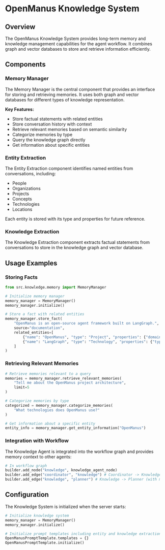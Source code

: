 # OpenManus Knowledge System

## Overview

The OpenManus Knowledge System provides long-term memory and knowledge management capabilities for the agent workflow. It combines graph and vector databases to store and retrieve information efficiently.

## Components

### Memory Manager

The Memory Manager is the central component that provides an interface for storing and retrieving memories. It uses both graph and vector databases for different types of knowledge representation.

**Key Features:**
- Store factual statements with related entities
- Store conversation history with context
- Retrieve relevant memories based on semantic similarity
- Categorize memories by type
- Query the knowledge graph directly
- Get information about specific entities

### Entity Extraction

The Entity Extraction component identifies named entities from conversations, including:
- People
- Organizations
- Projects
- Concepts
- Technologies
- Locations

Each entity is stored with its type and properties for future reference.

### Knowledge Extraction

The Knowledge Extraction component extracts factual statements from conversations to store in the knowledge graph and vector database.

## Usage Examples

### Storing Facts

```python
from src.knowledge.memory import MemoryManager

# Initialize memory manager
memory_manager = MemoryManager()
memory_manager.initialize()

# Store a fact with related entities
memory_manager.store_fact(
    "OpenManus is an open-source agent framework built on LangGraph.",
    source="documentation",
    related_entities=[
        {"name": "OpenManus", "type": "Project", "properties": {"domain": "AI"}},
        {"name": "LangGraph", "type": "Technology", "properties": {"type": "framework"}}
    ]
)
```

### Retrieving Relevant Memories

```python
# Retrieve memories relevant to a query
memories = memory_manager.retrieve_relevant_memories(
    "Tell me about the OpenManus project architecture",
    limit=5
)

# Categorize memories by type
categorized = memory_manager.categorize_memories(
    "What technologies does OpenManus use?"
)

# Get information about a specific entity
entity_info = memory_manager.get_entity_information("OpenManus")
```

### Integration with Workflow

The Knowledge Agent is integrated into the workflow graph and provides memory context to other agents:

```python
# In workflow graph
builder.add_node("knowledge", knowledge_agent_node)
builder.add_edge("coordinator", "knowledge") # Coordinator -> Knowledge
builder.add_edge("knowledge", "planner") # Knowledge -> Planner (with memory context)
```

## Configuration

The Knowledge System is initialized when the server starts:

```python
# Initialize knowledge system
memory_manager = MemoryManager()
memory_manager.initialize()

# Initialize prompt templates including entity and knowledge extraction
OpenManusPromptTemplate.templates = {}
OpenManusPromptTemplate.initialize()
```